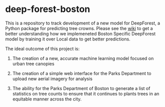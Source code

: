 # deep-forest-boston

This is a repository to track development of a new model for DeepForest, a Python package for predicting tree crowns. Please see the [wiki](https://github.com/monum/deep-forest-boston/wiki) to get a better understanding how we implemeneted Boston Specific DeepForest model by training it over Local data to get better predictions. 

The ideal outcome of this project is:

1) The creation of a new, accurate machine learning model focused on urban tree canopies
 
2) The creation of a simple web interface for the Parks Department to upload new aerial imagery for analysis

3) The ability for the Parks Department of Boston to generate a list of statistics on tree counts to ensure that it continues to plants trees in an equitable manner across the city.

